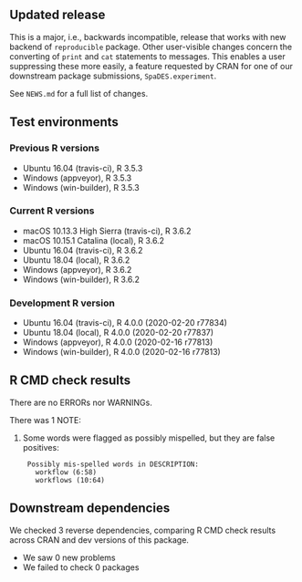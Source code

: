 ## Updated release

This is a major, i.e., backwards incompatible, release that works with new backend of `reproducible` package. 
Other user-visible changes concern the converting of `print` and `cat` statements to messages. 
This enables a user suppressing these more easily, a feature requested by CRAN for one of our downstream package submissions, `SpaDES.experiment`.

See `NEWS.md` for a full list of changes.

## Test environments

### Previous R versions
* Ubuntu 16.04              (travis-ci), R 3.5.3
* Windows                    (appveyor), R 3.5.3
* Windows                 (win-builder), R 3.5.3

### Current R versions
* macOS 10.13.3 High Sierra (travis-ci), R 3.6.2
* macOS 10.15.1 Catalina        (local), R 3.6.2
* Ubuntu 16.04              (travis-ci), R 3.6.2
* Ubuntu 18.04                  (local), R 3.6.2
* Windows                    (appveyor), R 3.6.2
* Windows                 (win-builder), R 3.6.2

### Development R version
* Ubuntu 16.04              (travis-ci), R 4.0.0 (2020-02-20 r77834)
* Ubuntu 18.04                  (local), R 4.0.0 (2020-02-20 r77837)
* Windows                    (appveyor), R 4.0.0 (2020-02-16 r77813)
* Windows                 (win-builder), R 4.0.0 (2020-02-16 r77813)

## R CMD check results

There are no ERRORs nor WARNINGs.

There was 1 NOTE:

1. Some words were flagged as possibly mispelled, but they are false positives:

        Possibly mis-spelled words in DESCRIPTION:
          workflow (6:58)
          workflows (10:64)

## Downstream dependencies

We checked 3 reverse dependencies, comparing R CMD check results across CRAN and dev versions of this package.

 * We saw 0 new problems
 * We failed to check 0 packages
